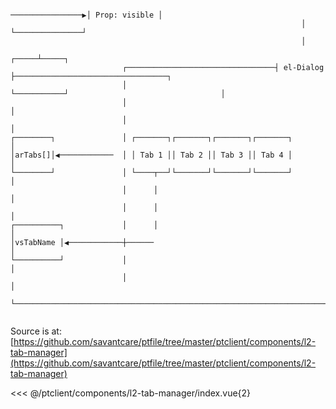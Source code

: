 ```asciidoc                                                                       ┌───────────────┐
                                                                 ────────────────▶│ Prop: visible │
                                                                 │                └───────────────┘
                                                                 │
                                                           ┌─────┴─────┐
                         ┌─────────────────────────────────┤ el-Dialog ├──────────────────────────────────┐
                         │                                 └───────────┘                                  │
                         │                                                                                │
                         │                                                                                │
┌────────┐               │ ┌───────┐┌───────┐┌───────┐┌───────┐                                           │
│arTabs[]│◀────────────  │ │ Tab 1 ││ Tab 2 ││ Tab 3 ││ Tab 4 │                                           │
└────────┘               │ └────┬──┘└───────┘└───────┘└───────┘                                           │
                         │      │                                                                         │
                         │      │                                                                         │
┌──────────┐             │      │                                                                         │
│vsTabName │◀────────────┼──────                                                                          │
└──────────┘             │                                                                                │
                         │                                                                                │
                         └────────────────────────────────────────────────────────────────────────────────┘


```

Source is at: [https://github.com/savantcare/ptfile/tree/master/ptclient/components/l2-tab-manager](https://github.com/savantcare/ptfile/tree/master/ptclient/components/l2-tab-manager)

<<< @/ptclient/components/l2-tab-manager/index.vue{2}
